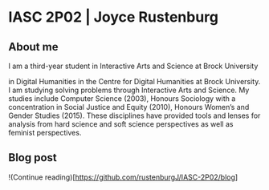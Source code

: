 #  IASC 2P02 | Joyce Rustenburg

## About me

I am a third-year student in Interactive Arts and Science at Brock University

in Digital Humanities in the Centre for Digital Humanities at Brock University. I am studying solving problems through Interactive Arts and Science. My studies include Computer Science (2003), Honours Sociology with a concentration in Social Justice and Equity (2010), Honours Women’s and Gender Studies (2015). These disciplines have provided tools and lenses for analysis from hard science and soft science perspectives as well as feminist perspectives.

## Blog post 

!(Continue reading)[https://github.com/rustenburgJ/IASC-2P02/blog] 



